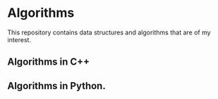 # Algorithms 
This repository contains data structures and algorithms that are of my interest.

## Algorithms in C++


## Algorithms in Python.



